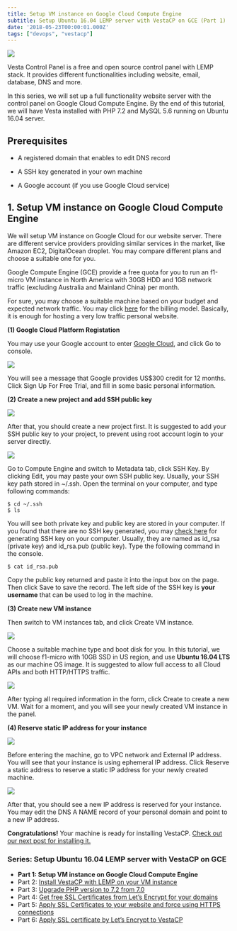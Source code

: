 ```yaml
---
title: Setup VM instance on Google Cloud Compute Engine
subtitle: Setup Ubuntu 16.04 LEMP server with VestaCP on GCE (Part 1)
date: '2018-05-23T00:00:01.000Z'
tags: ["devops", "vestacp"]
---
```


![](./image1.jpg)

Vesta Control Panel is a free and open source control panel with LEMP stack. 
It provides different functionalities including website, email, database, DNS and more.

In this series, we will set up a full functionality website server with the control panel on Google Cloud Compute Engine. By the end of this tutorial, we will have Vesta installed with PHP 7.2 and MySQL 5.6 running on Ubuntu 16.04 server.

## Prerequisites

* A registered domain that enables to edit DNS record

* A SSH key generated in your own machine

* A Google account (if you use Google Cloud service)

## 1. Setup VM instance on Google Cloud Compute Engine

We will setup VM instance on Google Cloud for our website server. There are different service providers providing similar services in the market, like Amazon EC2, DigitalOcean droplet. You may compare different plans and choose a suitable one for you.

Google Compute Engine (GCE) provide a free quota for you to run an f1-micro VM instance in North America with 30GB HDD and 1GB network traffic (excluding Australia and Mainland China) per month.

For sure, you may choose a suitable machine based on your budget and expected network traffic. You may click [here](https://cloud.google.com/compute/pricing) for the billing model. Basically, it is enough for hosting a very low traffic personal website.

**(1) Google Cloud Platform Registation**

You may use your Google account to enter [Google Cloud](https://cloud.google.com/), and click Go to console.

![](./image2.png)

You will see a message that Google provides US$300 credit for 12 months. Click Sign Up For Free Trial, and fill in some basic personal information.

**(2) Create a new project and add SSH public key**

![](./image3.png)

After that, you should create a new project first. It is suggested to add your SSH public key to your project, to prevent using root account login to your server directly.

![](./image4.png)

Go to Compute Engine and switch to Metadata tab, click SSH Key. By clicking Edit, you may paste your own SSH public key. Usually, your SSH key path stored in ~/.ssh. Open the terminal on your computer, and type following commands:

```
$ cd ~/.ssh
$ ls
```

You will see both private key and public key are stored in your computer. If you found that there are no SSH key generated, you may [check here](https://help.github.com/articles/generating-a-new-ssh-key-and-adding-it-to-the-ssh-agent/#generating-a-new-ssh-key) for generating SSH key on your computer. Usually, they are named as id_rsa (private key) and id_rsa.pub (public key). Type the following command in the console.

```
$ cat id_rsa.pub
```

Copy the public key returned and paste it into the input box on the page. Then click Save to save the record. The left side of the SSH key is **your username** that can be used to log in the machine.

**(3) Create new VM instance**

Then switch to VM instances tab, and click Create VM instance.

![](./image5.png)

Choose a suitable machine type and boot disk for you. In this tutorial, we will choose f1-micro with 10GB SSD in US region, and use **Ubuntu 16.04 LTS** as our machine OS image. It is suggested to allow full access to all Cloud APIs and both HTTP/HTTPS traffic.

![](./image6.png)

After typing all required information in the form, click Create to create a new VM. Wait for a moment, and you will see your newly created VM instance in the panel.

**(4) Reserve static IP address for your instance**

![](./image7.png)

Before entering the machine, go to VPC network and External IP address. You will see that your instance is using ephemeral IP address. Click Reserve a static address to reserve a static IP address for your newly created machine.

![](./image8.png)

After that, you should see a new IP address is reserved for your instance. You may edit the DNS A NAME record of your personal domain and point to a new IP address.

**Congratulations!** Your machine is ready for installing VestaCP. [Check out our next post for installing it.](https://medium.com/andrewmmc-io/install-vestacp-with-lemp-on-your-vm-instance-29dda138bb7d)

### Series: Setup Ubuntu 16.04 LEMP server with VestaCP on GCE

* **Part 1: Setup VM instance on Google Cloud Compute Engine**
* Part 2: [Install VestaCP with LEMP on your VM instance](https://medium.com/andrewmmc-io/install-vestacp-with-lemp-on-your-vm-instance-29dda138bb7d)
* Part 3: [Upgrade PHP version to 7.2 from 7.0](https://medium.com/andrewmmc-io/upgrade-php-version-to-7-2-from-7-0-c005a0926642)
* Part 4: [Get free SSL Certificates from Let’s Encrypt for your domains](https://medium.com/andrewmmc-io/get-free-ssl-certificates-from-lets-encrypt-for-your-domains-64ae9fa5b8d9)
* Part 5: [Apply SSL Certificates to your website and force using HTTPS connections](https://medium.com/andrewmmc-io/apply-ssl-certificates-to-your-website-and-force-using-https-connections-37e481f7a29d)
* Part 6: [Apply SSL certificate by Let’s Encrypt to VestaCP](https://medium.com/andrewmmc-io/apply-ssl-certificate-by-lets-encrypt-to-vestacp-b2e255e93496)
